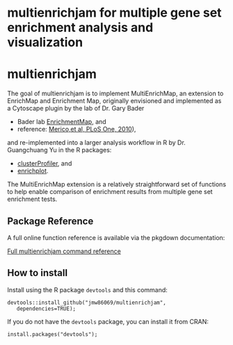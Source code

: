 multienrichjam for multiple gene set enrichment analysis and visualization
================

<!-- README.md is generated from README.Rmd. Please edit that file -->
multienrichjam
==============

The goal of multienrichjam is to implement MultiEnrichMap, an extension to EnrichMap and Enrichment Map, originally envisioned and implemented as a Cytoscape plugin by the lab of Dr. Gary Bader

-   Bader lab [EnrichmentMap](https://www.baderlab.org/Software/EnrichmentMap), and
-   reference: [Merico,et al, PLoS One, 2010](https://journals.plos.org/plosone/article?id=10.1371/journal.pone.0013984)),

and re-implemented into a larger analysis workflow in R by Dr. Guangchuang Yu in the R packages:

-   [clusterProfiler](https://bioconductor.org/packages/release/bioc/html/clusterProfiler.html), and
-   [enrichplot](https://bioconductor.org/packages/release/bioc/html/enrichplot.html).

The MultiEnrichMap extension is a relatively straightforward set of functions to help enable comparison of enrichment results from multiple gene set enrichment tests.

Package Reference
-----------------

A full online function reference is available via the pkgdown documentation:

[Full multienrichjam command reference](https://jmw86069.github.io/multienrichjam)

How to install
--------------

Install using the R package `devtools` and this command:

    devtools::install_github("jmw86069/multienrichjam",
       dependencies=TRUE);

If you do not have the `devtools` package, you can install it from CRAN:

    install.packages("devtools");
